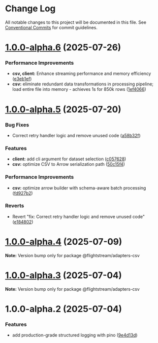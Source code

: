 # Change Log

All notable changes to this project will be documented in this file.
See [Conventional Commits](https://conventionalcommits.org) for commit guidelines.

# [1.0.0-alpha.6](https://github.com/ggauravr/flightstream/compare/@flightstream/adapters-csv@1.0.0-alpha.5...@flightstream/adapters-csv@1.0.0-alpha.6) (2025-07-26)


### Performance Improvements

* **csv, client:** Enhance streaming performance and memory efficiency ([e3eb1ef](https://github.com/ggauravr/flightstream/commit/e3eb1ef5cc578822d53aaddf407ce1af21fd999a))
* **csv:** eliminate redundant data transformations in processing pipeline; load entire file into memory - achieves 1s for 850k rows ([1ef4066](https://github.com/ggauravr/flightstream/commit/1ef4066c6b35883263b5264e6269680bd989661f))





# [1.0.0-alpha.5](https://github.com/ggauravr/flightstream/compare/@flightstream/adapters-csv@1.0.0-alpha.4...@flightstream/adapters-csv@1.0.0-alpha.5) (2025-07-20)


### Bug Fixes

* Correct retry handler logic and remove unused code ([a58b32f](https://github.com/ggauravr/flightstream/commit/a58b32fdb7b8b70680edb2919a8bdca3f71015e1))


### Features

* **client:** add cli argument for dataset selection ([c057628](https://github.com/ggauravr/flightstream/commit/c0576286a80da846b4880db324a59d7f39690cc0))
* **csv:** optimize CSV to Arrow serialization path ([50c15f4](https://github.com/ggauravr/flightstream/commit/50c15f41f25603ca47d769a7f26bcb36c9a6547a))


### Performance Improvements

* **csv:** optimize arrow builder with schema-aware batch processing ([fd927b2](https://github.com/ggauravr/flightstream/commit/fd927b217b2b3d409b0a079ca9c5c577bbc6bb98))


### Reverts

* Revert "fix: Correct retry handler logic and remove unused code" ([e184802](https://github.com/ggauravr/flightstream/commit/e1848020cdd074d8dd9d66e12139ce1f4c01d68a))





# [1.0.0-alpha.4](https://github.com/ggauravr/flightstream/compare/@flightstream/adapters-csv@1.0.0-alpha.3...@flightstream/adapters-csv@1.0.0-alpha.4) (2025-07-09)

**Note:** Version bump only for package @flightstream/adapters-csv





# [1.0.0-alpha.3](https://github.com/ggauravr/flightstream/compare/@flightstream/adapters-csv@1.0.0-alpha.2...@flightstream/adapters-csv@1.0.0-alpha.3) (2025-07-04)

**Note:** Version bump only for package @flightstream/adapters-csv





# 1.0.0-alpha.2 (2025-07-04)


### Features

* add production-grade structured logging with pino ([9e4d13d](https://github.com/ggauravr/flightstream/commit/9e4d13dbf2c2c319b4fcaed4cb5aa251b4b7d7bb))
